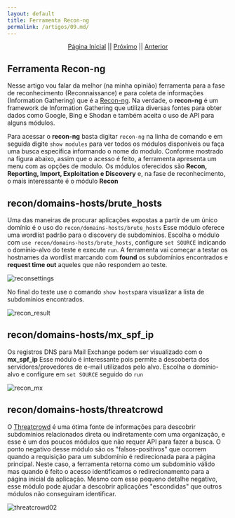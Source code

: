 ```yaml
---
layout: default
title: Ferramenta Recon-ng
permalink: /artigos/09.md/
---
```

  
  
<p align="center">
 <a href="https://carineconstantino.github.io/cybersecurity/">Página Inicial</a>
 || 
 <a href="https://carineconstantino.github.io/cybersecurity/">Próximo</a>  
 || 
 <a href="https://carineconstantino.github.io/cybersecurity/artigos/08.md">Anterior</a>   
</p>

## Ferramenta Recon-ng

Nesse artigo vou falar da melhor (na minha opinião) ferramenta para a fase de reconhecimento (Reconnaissance) e para coleta de informações (Information Gathering) que é a [Recon-ng](https://github.com/lanmaster53/recon-ng). Na verdade, o **recon-ng** é um framework de Information Gathering que utiliza diversas fontes para obter dados como Google, Bing e Shodan e também aceita o uso de API para alguns módulos.

Para acessar o **recon-ng** basta digitar ```recon-ng``` na linha de comando e em seguida digite ```show modules``` para ver todos os módulos disponíveis ou faça uma busca específica informando o nome do modulo. Conforme mostrado na figura abaixo, assim que o acesso é feito, a ferramenta apresenta um menu com as opções de modulo. Os módulos oferecidos são **Recon, Reporting, Import, Exploitation e Discovery** e, na fase de reconhecimento, o mais interessante é o módulo **Recon**

## recon/domains-hosts/brute_hosts

Uma das maneiras de procurar aplicações expostas a partir de um único domínio é o uso do ```recon/domains-hosts/brute_hosts``` Esse módulo oferece uma wordlist padrão para o discovery de subdomínios. Escolha o módulo com ```use recon/domains-hosts/brute_hosts```, configure ```set SOURCE``` indicando o domínio-alvo do teste e execute ```run```. A ferramenta vai começar a testar os hostnames da wordlist marcando com **found** os subdomínios encontrados e **request time out** aqueles que não respondem ao teste. 

![reconsettings](https://carineconstantino.github.io/cybersecurity/artigos/imagens/reconsettings.png)

No final do teste use o comando ```show hosts```para visualizar a lista de subdomínios encontrados. 

![recon_result](https://carineconstantino.github.io/cybersecurity/artigos/imagens/recon_result.png)

## recon/domains-hosts/mx_spf_ip

Os registros DNS para Mail Exchange podem ser visualizado com o **mx_spf_ip** Esse módulo é interessante pois permite a descoberta dos servidores/provedores de e-mail utilizados pelo alvo. Escolha o domínio-alvo e configure em ```set SOURCE``` seguido do ```run```

![recon_mx](https://carineconstantino.github.io/cybersecurity/artigos/imagens/recon_mx.png)

## recon/domains-hosts/threatcrowd

O [Threatcrowd](https://www.threatcrowd.org) é uma ótima fonte de informações para descobrir subdomínios relacionados direta ou indiretamente com uma organização, e esse é um dos poucos módulos que não requer API para fazer a busca. O ponto negativo desse módulo são os "falsos-positivos" que ocorrem quando a requisição para um subdomínio é redirecionada para a página principal. Neste caso, a ferramenta retorna como um subdomínio válido mas quando é feito o acesso identificamos o redirecionamento para a página inicial da aplicação. Mesmo com esse pequeno detalhe negativo, esse módulo pode ajudar a descobrir aplicações "escondidas" que outros módulos não conseguiram identificar. 

![threatcrowd02](https://carineconstantino.github.io/cybersecurity/artigos/imagens/threatcrowd02.png)





